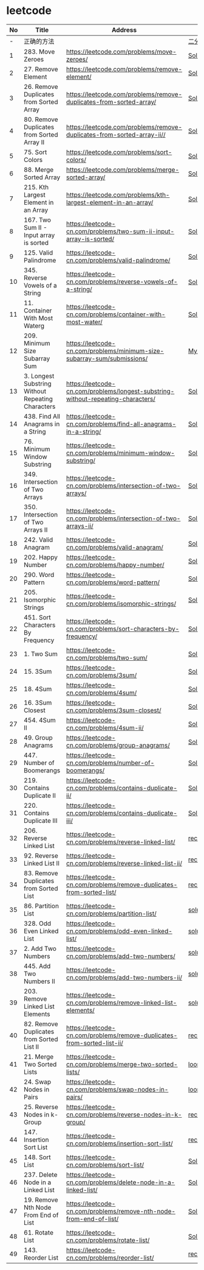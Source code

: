 # leetcode

| No | Title | Address | Solution | Topic | Time |
| ------ | ------ | ------ | ------ | ------ | ------ |
| - | 正确的方法 |  | [二分查找法](./src/main/java/com/learning/BinarySearch.java) |
| 1 | 283. Move Zeroes |https://leetcode.com/problems/move-zeroes/|[Solution1](./src/main/java/com/learning/_283/Solution.java),[Solution2](./src/main/java/com/learning/_283/Solution2.java)| array |
| 2 | 27. Remove Element |https://leetcode.com/problems/remove-element/|[Solution](./src/main/java/com/learning/_27/Solution.java)| array |
| 3 | 26. Remove Duplicates from Sorted Array |https://leetcode.com/problems/remove-duplicates-from-sorted-array/|[Solution](./src/main/java/com/learning/_26/Solution.java),[Solution2](./src/main/java/com/learning/_26/Solution2.java)| array |
| 4 | 80. Remove Duplicates from Sorted Array II |https://leetcode.com/problems/remove-duplicates-from-sorted-array-ii//|[Solution2](./src/main/java/com/learning/_80/Solution2.java)| array |2020/3/28|
| 5 | 75. Sort Colors |https://leetcode.com/problems/sort-colors/|[Solution](./src/main/java/com/learning/_75/Solution.java),[Solution2](./src/main/java/com/learning/_75/Solution2.java)| array |2020/3/29|
| 6 | 88. Merge Sorted Array |https://leetcode.com/problems/merge-sorted-array/|[Solution](./src/main/java/com/learning/_88/Solution.java)| array |2020/3/31|
| 7 | 215. Kth Largest Element in an Array |https://leetcode.com/problems/kth-largest-element-in-an-array/|[Solution](./src/main/java/com/learning/_215/Solution.java),[Solution2](./src/main/java/com/learning/_215/Solution2.java),[最小堆的上浮/下沉/heapify](./src/main/java/com/learning/_215/Solution3.java)| array |2020/4/06~11|
| 8 | 167. Two Sum II - Input array is sorted |https://leetcode-cn.com/problems/two-sum-ii-input-array-is-sorted/|[Solution](./src/main/java/com/learning/_167/Solution.java),[Solution2](./src/main/java/com/learning/_167/Solution2.java)| array |2020/4/12|
| 9  | 125. Valid Palindrome |https://leetcode-cn.com/problems/valid-palindrome/|[Solution](./src/main/java/com/learning/_125/Solution.java),[Best](./src/main/java/com/learning/_125/Solution2.java),[2LineCode](./src/main/java/com/learning/_125/Solution3.java)| array |2020/4/12|
| 10 | 345. Reverse Vowels of a String |https://leetcode-cn.com/problems/reverse-vowels-of-a-string/|[Solution](./src/main/java/com/learning/_345/Solution.java),[不用list的效率较好](./src/main/java/com/learning/_345/Solution2.java)| array |2020/4/18|
| 11 | 11.  Container With Most Waterg |https://leetcode-cn.com/problems/container-with-most-water/|[Solution](./src/main/java/com/learning/_11/Solution.java)| array |2020/4/18|
| 12 | 209. Minimum Size Subarray Sum |https://leetcode-cn.com/problems/minimum-size-subarray-sum/submissions/|[MySolution_HardToUnderStand](./src/main/java/com/learning/_209/Solution.java),[EasyToUnderStand](./src/main/java/com/learning/_209/Solution2.java)| array |2020/4/19|
| 13 | 3. Longest Substring Without Repeating Characters |https://leetcode-cn.com/problems/longest-substring-without-repeating-characters/|[Solution](./src/main/java/com/learning/_3/Solution.java),[Solution2](./src/main/java/com/learning/_3/Solution2.java),[Solution3](./src/main/java/com/learning/_3/Solution3.java)| array,slide window |2020/4/23~24|
| 14 | 438. Find All Anagrams in a String |https://leetcode-cn.com/problems/find-all-anagrams-in-a-string/|[Solution](./src/main/java/com/learning/_438/Solution.java)| array,slide window |2020/4/25|
| 15 | 76. Minimum Window Substring |https://leetcode-cn.com/problems/minimum-window-substring/|[Solution](./src/main/java/com/learning/_76/Solution.java),[Solution2](./src/main/java/com/learning/_76/Solution2.java)| array,slide window |2020/5/7|
| 16 | 349. Intersection of Two Arrays |https://leetcode-cn.com/problems/intersection-of-two-arrays/|[Solution](./src/main/java/com/learning/_349/Solution.java)| query |2020/5/8|
| 17 | 350. Intersection of Two Arrays II |https://leetcode-cn.com/problems/intersection-of-two-arrays-ii/|[Solution](./src/main/java/com/learning/_350/Solution.java)| query |2020/5/8|
| 18 | 242. Valid Anagram |https://leetcode-cn.com/problems/valid-anagram/|[Solution](./src/main/java/com/learning/_242/Solution.java)| query |2020/5/9|
| 19 | 202. Happy Number |https://leetcode-cn.com/problems/happy-number/|[Solution](./src/main/java/com/learning/_202/Solution.java)| query |2020/5/9|
| 20 | 290. Word Pattern |https://leetcode-cn.com/problems/word-pattern/|[Solution](./src/main/java/com/learning/_290/Solution.java)| query |2020/5/9|
| 21 | 205. Isomorphic Strings |https://leetcode-cn.com/problems/isomorphic-strings/|[Solution](./src/main/java/com/learning/_205/Solution.java)| query |2020/5/9|
| 22 | 451. Sort Characters By Frequency |https://leetcode-cn.com/problems/sort-characters-by-frequency/|[Solution](./src/main/java/com/learning/_451/Solution.java)| query |2020/5/9|
| 23 | 1. Two Sum |https://leetcode-cn.com/problems/two-sum/|[Solution](./src/main/java/com/learning/_1/Solution.java)| query |2020/5/9|
| 24 | 15. 3Sum |https://leetcode-cn.com/problems/3sum/|[Solution](./src/main/java/com/learning/_15/Solution.java)| query |2020/5/9|
| 25 | 18. 4Sum |https://leetcode-cn.com/problems/4sum/|[Solution](./src/main/java/com/learning/_18/Solution.java)| query |2020/5/10|
| 26 | 16. 3Sum Closest |https://leetcode-cn.com/problems/3sum-closest/|[Solution](./src/main/java/com/learning/_16/Solution.java)| query |2020/5/11|
| 27 | 454. 4Sum II |https://leetcode-cn.com/problems/4sum-ii/|[Solution](./src/main/java/com/learning/_454/Solution.java)| query |2020/5/11|
| 28 | 49. Group Anagrams |https://leetcode-cn.com/problems/group-anagrams/|[Solution](./src/main/java/com/learning/_49/Solution.java)，[Solution2](./src/main/java/com/learning/_49/Solution2.java)| query |2020/5/11~13|
| 29 | 447. Number of Boomerangs |https://leetcode-cn.com/problems/number-of-boomerangs/|[Solution](./src/main/java/com/learning/_447/Solution.java)| query |2020/5/13|
| 30 | 219. Contains Duplicate II |https://leetcode-cn.com/problems/contains-duplicate-ii/|[Solution](./src/main/java/com/learning/_219/Solution.java)| query |2020/5/18|
| 31 | 220. Contains Duplicate III |https://leetcode-cn.com/problems/contains-duplicate-iii/|[Solution](./src/main/java/com/learning/_220/Solution.java)| query |2020/5/20|
| 32 | 206. Reverse Linked List |https://leetcode-cn.com/problems/reverse-linked-list/|[recursive](./src/main/java/com/learning/_206/Solution.java),[loop](./src/main/java/com/learning/_206/Solution2.java)| Linked List |2020/5/22|
| 33 | 92. Reverse Linked List II |https://leetcode-cn.com/problems/reverse-linked-list-ii/|[recursive](./src/main/java/com/learning/_92/Solution.java),[loop](./src/main/java/com/learning/_92/Solution2.java)| Linked List |2020/6/6|
| 34 | 83. Remove Duplicates from Sorted List |https://leetcode-cn.com/problems/remove-duplicates-from-sorted-list/|[recursive](./src/main/java/com/learning/_83/Solution2.java),[loop](./src/main/java/com/learning/_83/Solution.java)| Linked List |2020/6/7|
| 35 | 86. Partition List |https://leetcode-cn.com/problems/partition-list/|[solution](./src/main/java/com/learning/_86/Solution.java)| Linked List |2020/6/7|
| 36 | 328. Odd Even Linked List |https://leetcode-cn.com/problems/odd-even-linked-list/|[solution](./src/main/java/com/learning/_328/Solution.java)| Linked List |2020/6/3|
| 37 | 2. Add Two Numbers |https://leetcode-cn.com/problems/add-two-numbers/|[solution](./src/main/java/com/learning/_2/Solution.java)| Linked List |2020/6/13|
| 38 | 445. Add Two Numbers II |https://leetcode-cn.com/problems/add-two-numbers-ii/|[solution](./src/main/java/com/learning/_445/Solution.java)| Linked List |2020/6/13|
| 39 | 203. Remove Linked List Elements |https://leetcode-cn.com/problems/remove-linked-list-elements/|[solution](./src/main/java/com/learning/_203/Solution.java)| Linked List |2020/6/14|
| 40 | 82. Remove Duplicates from Sorted List II |https://leetcode-cn.com/problems/remove-duplicates-from-sorted-list-ii/|[recursive](./src/main/java/com/learning/_82/Solution2.java)| Linked List |2020/6/14|
| 41 | 21. Merge Two Sorted Lists |https://leetcode-cn.com/problems/merge-two-sorted-lists/|[loop](./src/main/java/com/learning/_21/Solution.java),[recursive](./src/main/java/com/learning/_21/Solution2.java)| Linked List |2020/6/14|
| 42 | 24. Swap Nodes in Pairs |https://leetcode-cn.com/problems/swap-nodes-in-pairs/|[loop](./src/main/java/com/learning/_24/Solution.java),[recursive](./src/main/java/com/learning/_24/Solution2.java)| Linked List |2020/6/14|
| 43 | 25. Reverse Nodes in k-Group |https://leetcode-cn.com/problems/reverse-nodes-in-k-group/|[recursive](./src/main/java/com/learning/_25/Solution2.java),[loop](./src/main/java/com/learning/_25/Solution.java)| Linked List |2020/6/14|
| 44 | 147. Insertion Sort List |https://leetcode-cn.com/problems/insertion-sort-list/|[recursive](./src/main/java/com/learning/_147/Solution.java)| Linked List |2020/6/14|
| 45 | 148. Sort List |https://leetcode-cn.com/problems/sort-list/|[Solution](./src/main/java/com/learning/_148/Solution.java)| Linked List |2020/7/5|
| 46 | 237. Delete Node in a Linked List |https://leetcode-cn.com/problems/delete-node-in-a-linked-list/|[Solution](./src/main/java/com/learning/_237/Solution.java)| Linked List |2020/7/6|
| 47 | 19. Remove Nth Node From End of List |https://leetcode-cn.com/problems/remove-nth-node-from-end-of-list/|[Solution](./src/main/java/com/learning/_19/Solution.java)| Linked List |2020/7/6|
| 48 | 61. Rotate List |https://leetcode-cn.com/problems/rotate-list/|[Solution](./src/main/java/com/learning/_61/Solution.java)| Linked List |2020/7/6|
| 49 | 143. Reorder List |https://leetcode-cn.com/problems/reorder-list/|[recursive](./src/main/java/com/learning/_143/Solution.java),[loop](./src/main/java/com/learning/_143/Solution2.java)| Linked List |2020/7/9~10|